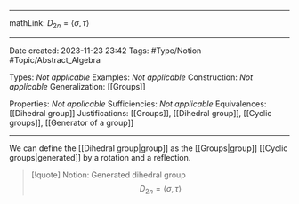 
---

mathLink: $D_{2n}=\langle \sigma,\tau\rangle$

---
Date created: 2023-11-23 23:42
Tags: #Type/Notion #Topic/Abstract_Algebra 

Types: _Not applicable_
Examples: _Not applicable_
Construction: _Not applicable_
Generalization: [[Groups]]

Properties: _Not applicable_
Sufficiencies: _Not applicable_
Equivalences: [[Dihedral group]]
Justifications: [[Groups]], [[Dihedral group]], [[Cyclic groups]], [[Generator of a group]]

---  

We can define the [[Dihedral group|group]] as the [[Groups|group]] [[Cyclic groups|generated]] by a rotation and a reflection.

> [!quote] Notion: Generated dihedral group
> $$D_{2n}=\langle \sigma,\tau\rangle$$



